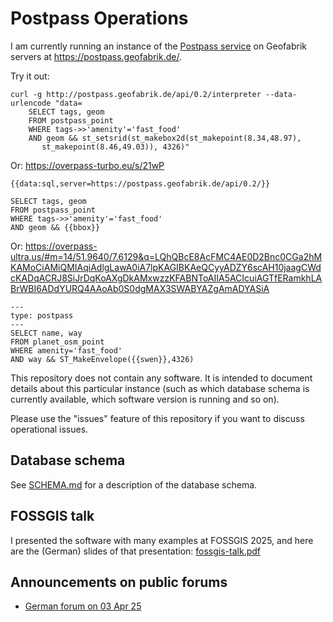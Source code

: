 # Postpass Operations

I am currently running an instance of the 
[Postpass service](https://github.com/woodpeck/postpass) on 
Geofabrik servers at https://postpass.geofabrik.de/.

Try it out:

    curl -g http://postpass.geofabrik.de/api/0.2/interpreter --data-urlencode "data=
        SELECT tags, geom 
        FROM postpass_point
        WHERE tags->>'amenity'='fast_food' 
        AND geom && st_setsrid(st_makebox2d(st_makepoint(8.34,48.97),
           st_makepoint(8.46,49.03)), 4326)"

Or: https://overpass-turbo.eu/s/21wP

    {{data:sql,server=https://postpass.geofabrik.de/api/0.2/}}
    
    SELECT tags, geom
    FROM postpass_point
    WHERE tags->>'amenity'='fast_food'
    AND geom && {{bbox}}

Or: https://overpass-ultra.us/#m=14/51.9640/7.6129&q=LQhQBcE8AcFMC4AE0D2Bnc0CGa2hMKAMoCiAMiQMIAqiAdlgLawA0iA7lpKAGIBKAeQCyyADZY6scAH10jaagCWdcKADqACRJ8SiJrDqKoAXgDkAMxwzzKFABNToAIIA5ACIcuiAGTfERamkhLABrWBI6ADdYURQ4AAoAb0S0dgMAX3SWABYAZgAmADYASiA

    ---
    type: postpass
    ---
    SELECT name, way
    FROM planet_osm_point
    WHERE amenity='fast_food'
    AND way && ST_MakeEnvelope({{swen}},4326)


This repository does not contain any software. It is intended to document details 
about this particular instance (such as which database schema is currently available,
which software version is running and so on).

Please use the "issues" feature of this repository if you want to discuss operational
issues.

## Database schema

See [SCHEMA.md](./SCHEMA.md) for a description of the database schema.

## FOSSGIS talk 

I presented the software with many examples at FOSSGIS 2025, and here
are the (German) slides of that presentation: 
[fossgis-talk.pdf](./fossgis-talk.pdf)

## Announcements on public forums

* [German forum on 03 Apr 25](https://community.openstreetmap.org/t/postpass-eine-offentlich-nutzbare-osm-postgis/128283)
